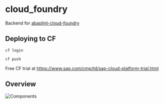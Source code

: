 # cloud_foundry
Backend for [abaplint-cloud-foundry](https://github.com/abaplint/abaplint-cloud-foundry)

## Deploying to CF
`cf login`

`cf push`

Free CF trial at https://www.sap.com/cmp/td/sap-cloud-platform-trial.html

## Overview
![Components](http://www.plantuml.com/plantuml/proxy?cache=no&src=https://raw.githubusercontent.com/abaplint/abaplint-cloud-foundry/master/components.iuml)